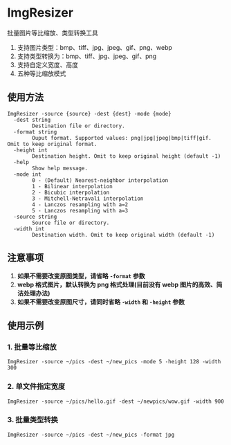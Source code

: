 # ImgResizer

批量图片等比缩放、类型转换工具  
1. 支持图片类型：bmp、tiff、jpg、jpeg、gif、png、webp  
1. 支持类型转换为：bmp、tiff、jpg、jpeg、gif、png  
1. 支持自定义宽度、高度
1. 五种等比缩放模式

## 使用方法

```
ImgResizer -source {source} -dest {dest} -mode {mode}
  -dest string
        Destination file or directory.
  -format string
        Ouput format. Supported values: png|jpg|jpeg|bmp|tiff|gif. Omit to keep original format.
  -height int
        Destination height. Omit to keep original height (default -1)
  -help
        Show help message.
  -mode int
        0 - (Default) Nearest-neighbor interpolation
        1 - Bilinear interpolation
        2 - Bicubic interpolation
        3 - Mitchell-Netravali interpolation
        4 - Lanczos resampling with a=2
        5 - Lanczos resampling with a=3
  -source string
        Source file or directory.
  -width int
        Destination width. Omit to keep original width (default -1)
```

## 注意事项

1. **如果不需要改变原图类型，请省略 `-format` 参数**
1. **webp 格式图片，默认转换为 png 格式处理(目前没有 webp 图片的高效、简洁处理办法)**
1. **如果不需要改变原图尺寸，请同时省略 `-width` 和 `-height` 参数** 

## 使用示例

### 1. 批量等比缩放

```
ImgResizer -source ~/pics -dest ~/new_pics -mode 5 -height 128 -width 300
```

### 2. 单文件指定宽度

```
ImgResizer -source ~/pics/hello.gif -dest ~/newpics/wow.gif -width 900
```

### 3. 批量类型转换

```
ImgResizer -source ~/pics -dest ~/new_pics -format jpg
```

